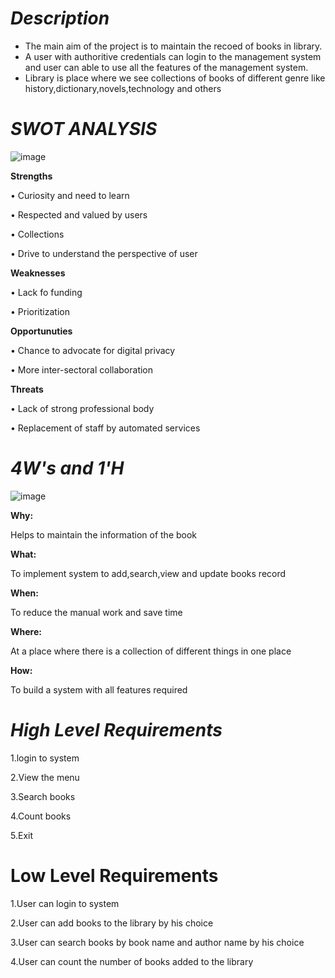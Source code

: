 
# *****Description*****

   * The main aim of the project is to maintain the recoed of books in library.
   * A user with authoritive credentials can login to the management system and user can able to use all the features of the management system.
   * Library is place where we see collections of books of different genre like 
       history,dictionary,novels,technology and others
  

 # *****SWOT ANALYSIS*****
    
   ![image](https://user-images.githubusercontent.com/98846705/156603695-7d2af8f9-76bf-4a44-9fc6-aad09d64ad29.png)


  **Strengths**
        
 • Curiosity and need to learn
 
 • Respected and valued by users
 
 • Collections
 
 • Drive to understand the perspective of user     


  **Weaknesses**
           
 • Lack fo funding
 
 • Prioritization    

  **Opportunuties**
   
 • Chance to advocate for digital privacy
 
 • More inter-sectoral collaboration  


  **Threats**
  
 • Lack of strong professional body
 
 • Replacement of staff by automated services    


# *****4W's and 1'H*****

![image](https://user-images.githubusercontent.com/98846705/156605362-6090586e-b28a-4e09-aa91-7d9523c26d66.png)

**Why:**
    
   Helps to maintain the information of the book
   
**What:**

  To implement system to add,search,view and update books record
  
**When:**

   To reduce the manual work and save time
   
**Where:**
     
   At a place where there is a collection of different things in one place
   
**How:**

   To build a system with all features required

 # *****High Level Requirements*****

   1.login to system

   2.View the menu
     
   3.Search books

   4.Count books

   5.Exit            

# ****Low Level Requirements****

   1.User can login to system

   2.User can add books to the library by his choice

   3.User can search books by book name and author name by his choice

   4.User can count the number of books added to the library
